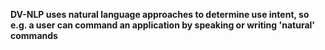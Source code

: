 **DV-NLP uses natural language approaches to determine use intent, so e.g. a user can command an application by speaking or writing 'natural' commands**
